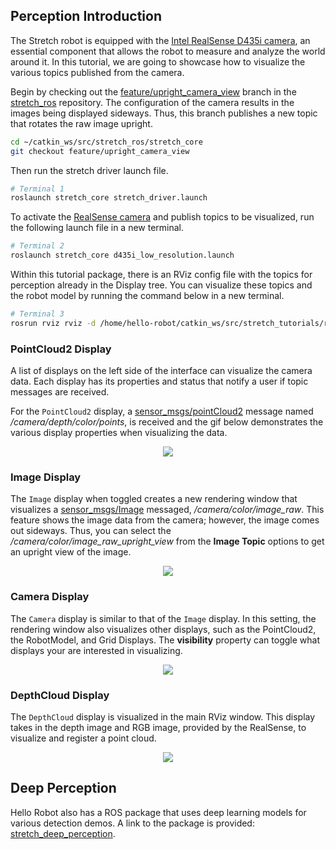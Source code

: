 ## Perception Introduction

The Stretch robot is equipped with the [Intel RealSense D435i camera](https://www.intelrealsense.com/depth-camera-d435i/), an essential component that allows the robot to measure and analyze the world around it. In this tutorial, we are going to showcase how to visualize the various topics published from the camera.

Begin by checking out the [feature/upright_camera_view](https://github.com/hello-robot/stretch_ros/tree/feature/upright_camera_view) branch in the [stretch_ros](https://github.com/hello-robot/stretch_ros) repository. The configuration of the camera results in the images being displayed sideways. Thus, this branch publishes a new topic that rotates the raw image upright.

```bash
cd ~/catkin_ws/src/stretch_ros/stretch_core
git checkout feature/upright_camera_view
```
Then run the stretch driver launch file.

```bash
# Terminal 1
roslaunch stretch_core stretch_driver.launch
```

To activate the [RealSense camera](https://www.intelrealsense.com/depth-camera-d435i/) and publish topics to be visualized, run the following launch file in a new terminal.

```bash
# Terminal 2
roslaunch stretch_core d435i_low_resolution.launch
```

Within this tutorial package, there is an RViz config file with the topics for perception already in the Display tree. You can visualize these topics and the robot model by running the command below in a new terminal.

```bash
# Terminal 3
rosrun rviz rviz -d /home/hello-robot/catkin_ws/src/stretch_tutorials/rviz/perception_example.rviz
```

### PointCloud2 Display

A list of displays on the left side of the interface can visualize the camera data. Each display has its properties and status that notify a user if topic messages are received.

For the `PointCloud2` display, a [sensor_msgs/pointCloud2](http://docs.ros.org/en/lunar/api/sensor_msgs/html/msg/PointCloud2.html) message named */camera/depth/color/points*, is received and the gif below demonstrates the various display properties when visualizing the data.


<p align="center">
  <img src="images/perception_rviz.gif"/>
</p>

### Image Display
The `Image` display when toggled creates a new rendering window that visualizes a [sensor_msgs/Image](http://docs.ros.org/en/lunar/api/sensor_msgs/html/msg/Image.html) messaged, */camera/color/image_raw*. This feature shows the image data from the camera; however, the image comes out sideways. Thus, you can select the */camera/color/image_raw_upright_view* from the **Image Topic** options to get an upright view of the image.
<p align="center">
  <img src="images/perception_image.gif"/>
</p>

### Camera Display
The `Camera` display is similar to that of the `Image` display. In this setting, the rendering window also visualizes other displays, such as the PointCloud2, the RobotModel, and Grid Displays. The **visibility** property can toggle what displays your are interested in visualizing.
<p align="center">
  <img src="images/perception_camera.gif"/>
</p>

### DepthCloud Display
The `DepthCloud` display is visualized in the main RViz window. This display takes in the depth image and RGB image, provided by the RealSense, to visualize and register a point cloud.
<p align="center">
  <img src="images/perception_depth.gif"/>
</p>


## Deep Perception
Hello Robot also has a ROS package that uses deep learning models for various detection demos. A link to the package is provided: [stretch_deep_perception](https://github.com/hello-robot/stretch_ros/tree/master/stretch_deep_perception).